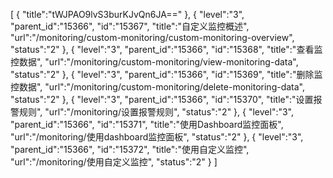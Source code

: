[
	{
		"title":"tWJPAO9lvS3burKJvQn6JA=="
	},
	{
		"level":"3",
		"parent_id":"15366",
		"id":"15367",
		"title":"自定义监控概述",
		"url":"/monitoring/custom-monitoring/custom-monitoring-overview",
		"status":"2"
	},
	{
		"level":"3",
		"parent_id":"15366",
		"id":"15368",
		"title":"查看监控数据",
		"url":"/monitoring/custom-monitoring/view-monitoring-data",
		"status":"2"
	},
	{
		"level":"3",
		"parent_id":"15366",
		"id":"15369",
		"title":"删除监控数据",
		"url":"/monitoring/custom-monitoring/delete-monitoring-data",
		"status":"2"
	},
	{
		"level":"3",
		"parent_id":"15366",
		"id":"15370",
		"title":"设置报警规则",
		"url":"/monitoring/设置报警规则",
		"status":"2"
	},
	{
		"level":"3",
		"parent_id":"15366",
		"id":"15371",
		"title":"使用Dashboard监控面板",
		"url":"/monitoring/使用dashboard监控面板",
		"status":"2"
	},
	{
		"level":"3",
		"parent_id":"15366",
		"id":"15372",
		"title":"使用自定义监控",
		"url":"/monitoring/使用自定义监控",
		"status":"2"
	}
]